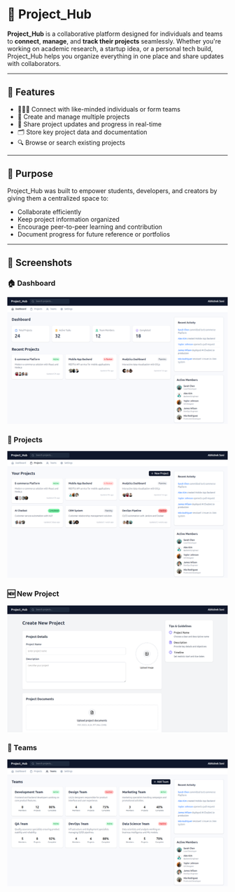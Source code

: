 # 🚀 Project_Hub

**Project_Hub** is a collaborative platform designed for individuals and teams to **connect**, **manage**, and **track their projects** seamlessly. Whether you're working on academic research, a startup idea, or a personal tech build, Project_Hub helps you organize everything in one place and share updates with collaborators.

---

## 🌟 Features

- 🧑‍🤝‍🧑 Connect with like-minded individuals or form teams
- 📌 Create and manage multiple projects
- 📝 Share project updates and progress in real-time
- 🗂️ Store key project data and documentation
- 🔍 Browse or search existing projects

---

## 🎯 Purpose

Project_Hub was built to empower students, developers, and creators by giving them a centralized space to:

- Collaborate efficiently
- Keep project information organized
- Encourage peer-to-peer learning and contribution
- Document progress for future reference or portfolios

---
## 📸 Screenshots

### 🏠 Dashboard
![Dashboard Screenshot](./public/web/dashboard.png)

### 📂 Projects
![Project Screenshot](./public/web/projects.png)

### 🆕 New Project
![New Project Screenshot](./public/web/newproject.png)

### 👥 Teams
![Teams Screenshot](./public/web/teams.png)